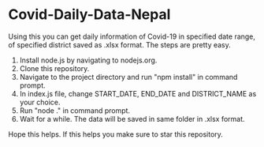 # Covid-Daily-Data-Nepal

Using this you can get daily information of Covid-19 in specified date range, of specified district saved as .xlsx format.
The steps are pretty easy.

1) Install node.js by navigating to nodejs.org.
2) Clone this repository.
3) Navigate to the project directory and run "npm install" in command prompt.
4) In index.js file, change START_DATE, END_DATE and DISTRICT_NAME as your choice.
5) Run "node ." in command prompt.
6) Wait for a while. The data will be saved in same folder in .xlsx format.

Hope this helps. If this helps you make sure to star this repository.
